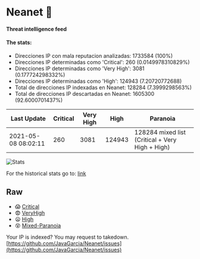 # Neanet :hocho:
#### Threat intelligence feed
#### The stats:

- Direcciones IP con mala reputacion analizadas: 1733584 (100%)
- Direcciones IP determinadas como 'Critical':  260 (0.0149978310829%)
- Direcciones IP determinadas como 'Very High':  3081 (0.177724298332%)
- Direcciones IP determinadas como 'High':  124943 (7.20720772688)
- Total de direcciones IP indexadas en Neanet:  128284 (7.3999298563%)
- Total de direcciones IP descartadas en Neanet:  1605300 (92.6000701437%)

| Last Update | Critical | Very High | High | Paranoia |
| --- | --- | --- | --- | --- |
| 2021-05-08 08:02:11 | 260 | 3081 | 124943 | 128284 mixed list (Critical + Very High + High)|

![Stats](https://docs.google.com/spreadsheets/d/e/2PACX-1vSnaNMIXVabIpDJjufMlzH7poXnshF3mgd8Is1g9ytUEzVsP5my4Trn8f-xkoLLQ38xpL3HtmUexLo6/pubchart?oid=501124687&format=image)

For the historical stats go to: [link](/stats.csv)
## Raw
- :scream: [Critical](https://raw.githubusercontent.com/JavaGarcia/Neanet/master/blacklists/neanet_critical.txt)
- :fearful: [VeryHigh](https://raw.githubusercontent.com/JavaGarcia/Neanet/master/blacklists/neanet_veryHigh.txtt)
- :frowning: [High](https://raw.githubusercontent.com/JavaGarcia/Neanet/master/blacklists/neanet_high.txt)
- :dizzy_face: [Mixed-Paranoia](https://raw.githubusercontent.com/JavaGarcia/Neanet/master/blacklists/neanet_all.txt)


Your IP is indexed? You may request to takedown. [https://github.com/JavaGarcia/Neanet/issues](https://github.com/JavaGarcia/Neanet/issues)





































































































































































































































































































































































































































































































































































































































































































































































































































































































































































































































































































































































































































































































































































































































































































































































































































































































































































































































































































































































































































































































































































































































































































































































































































































































































































































































































































































































































































































































































































































































































































































































































































































































































































































































































































































































































































































































































































































































































































































































































































































































































































































































































































































































































































































































































































































































































































































































































































































































































































































































































































































































































































































































































































































































































































































































































































































































































































































































































































































































































































































































































































































































































































































































































